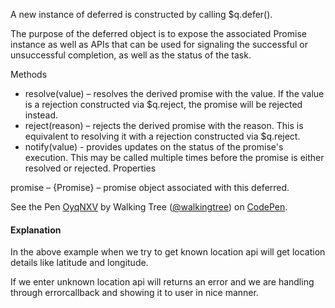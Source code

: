 
A new instance of deferred is constructed by calling $q.defer().

The purpose of the deferred object is to expose the associated Promise instance as well as APIs that can be used for signaling the successful or unsuccessful completion, as well as the status of the task.

Methods

* resolve(value) – resolves the derived promise with the value. If the value is a rejection constructed via $q.reject, the promise will be rejected instead.
* reject(reason) – rejects the derived promise with the reason. This is equivalent to resolving it with a rejection constructed via $q.reject.
* notify(value) - provides updates on the status of the promise's execution. This may be called multiple times before the promise is either resolved or rejected.
Properties

promise – {Promise} – promise object associated with this deferred.

<p data-height="268" data-theme-id="0" data-slug-hash="OyqNXV" data-default-tab="result" data-user="walkingtree" class='codepen'>See the Pen <a href='http://codepen.io/walkingtree/pen/OyqNXV/'>OyqNXV</a> by Walking Tree (<a href='http://codepen.io/walkingtree'>@walkingtree</a>) on <a href='http://codepen.io'>CodePen</a>.</p>
<script async src="//assets.codepen.io/assets/embed/ei.js"></script>

#### Explanation
In the above example when we try to get known location api will get location details like latitude and longitude.

If we enter unknown location api will returns an error and we are handling through errorcallback and showing it to user in nice manner.

